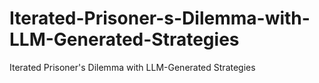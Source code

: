 # Iterated-Prisoner-s-Dilemma-with-LLM-Generated-Strategies
Iterated Prisoner's Dilemma with LLM-Generated Strategies
